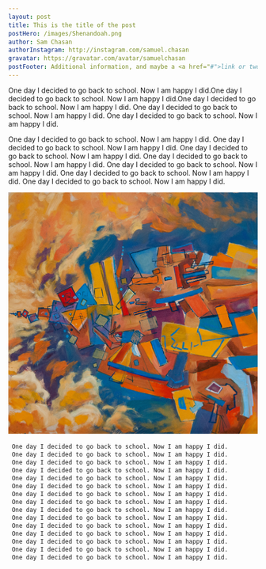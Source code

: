 ```yaml
---
layout: post
title: This is the title of the post
postHero: /images/Shenandoah.png
author: Sam Chasan
authorInstagram: http://instagram.com/samuel.chasan
gravatar: https://gravatar.com/avatar/samuelchasan
postFooter: Additional information, and maybe a <a href="#">link or two</a>
---
```

One day I decided to go back to school. Now I am happy I did.One day I decided to go back to school. Now I am happy I did.One day I decided to go back to school. Now I am happy I did.
One day I decided to go back to school. Now I am happy I did.
One day I decided to go back to school. Now I am happy I did.

One day I decided to go back to school. Now I am happy I did.
One day I decided to go back to school. Now I am happy I did.
One day I decided to go back to school. Now I am happy I did.
One day I decided to go back to school. Now I am happy I did.
One day I decided to go back to school. Now I am happy I did.
One day I decided to go back to school. Now I am happy I did.
One day I decided to go back to school. Now I am happy I did.


<img class="pull-left" src="/images/cubes.jpg"
     alt="kitten">

     One day I decided to go back to school. Now I am happy I did.
     One day I decided to go back to school. Now I am happy I did.
     One day I decided to go back to school. Now I am happy I did.
     One day I decided to go back to school. Now I am happy I did.
     One day I decided to go back to school. Now I am happy I did.
     One day I decided to go back to school. Now I am happy I did.
     One day I decided to go back to school. Now I am happy I did.
     One day I decided to go back to school. Now I am happy I did.
     One day I decided to go back to school. Now I am happy I did.
     One day I decided to go back to school. Now I am happy I did.
     One day I decided to go back to school. Now I am happy I did.
     One day I decided to go back to school. Now I am happy I did.
     One day I decided to go back to school. Now I am happy I did.
     One day I decided to go back to school. Now I am happy I did.
     One day I decided to go back to school. Now I am happy I did.
